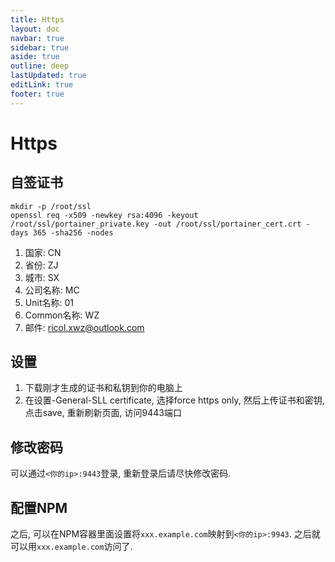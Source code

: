 ```yaml
---
title: Https
layout: doc
navbar: true
sidebar: true
aside: true
outline: deep
lastUpdated: true
editLink: true
footer: true
---
```


# Https

## 自签证书

```
mkdir -p /root/ssl
openssl req -x509 -newkey rsa:4096 -keyout /root/ssl/portainer_private.key -out /root/ssl/portainer_cert.crt -days 365 -sha256 -nodes
```

1. 国家: CN
2. 省份: ZJ
3. 城市: SX
4. 公司名称: MC
5. Unit名称: 01
6. Common名称: WZ
7. 邮件: ricol.xwz@outlook.com

## 设置

1. 下载刚才生成的证书和私钥到你的电脑上
2. 在设置-General-SLL certificate, 选择force https only, 然后上传证书和密钥, 点击save, 重新刷新页面, 访问9443端口


## 修改密码

可以通过`<你的ip>:9443`登录, 重新登录后请尽快修改密码. 

## 配置NPM

之后, 可以在NPM容器里面设置将`xxx.example.com`映射到`<你的ip>:9943`. 之后就可以用`xxx.example.com`访问了.